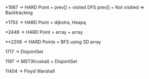 *1987 -> HARD Point = prev[] = visited DFS prev[] = Not visitied => Backtracking

*1753 -> HARD Point = dijkstra, Heapq

*2448 -> HARD Point = array + array

**2206 -> HARD Points = BFS using 3D array

1717 -> DisjointSet

1197 -> MST(Kruskal) + DisjointSet

11404 -> Floyd Warshall 
